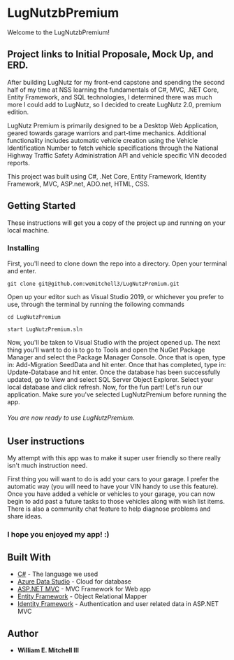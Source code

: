 # LugNutzbPremium

Welcome to the LugNutzbPremium!

## Project links to Initial Proposale, Mock Up, and ERD. 

After building LugNutz for my front-end capstone and spending the second half of my time at NSS learning the fundamentals of C#, MVC, .NET Core, Entity Framework, and SQL technologies, I determined there was much more I could add to LugNutz, so I decided to create LugNutz 2.0, premium edition.

LugNutz Premium is primarily designed to be a Desktop Web Application, geared towards garage warriors and part-time mechanics. Additional functionality includes automatic vehicle creation using the Vehicle Identification Number to fetch vehicle specifications through the National Highway Traffic Safety Administration API and vehicle specific VIN decoded reports. 

This project was built using C#, .Net Core, Entity Framework, Identity Framework, MVC, ASP.net, ADO.net, HTML, CSS.

## Getting Started

These instructions will get you a copy of the project up and running on your local machine.

### Installing

First, you'll need to clone down the repo into a directory. Open your terminal and enter.

```
git clone git@github.com:wemitchell3/LugNutzPremium.git
```
Open up your editor such as Visual Studio 2019, or whichever you prefer to use, through the terminal by running the following commands

```
cd LugNutzPremium
```

```
start LugNutzPremium.sln
```

Now, you'll be taken to Visual Studio with the project opened up. The next thing you'll want to do is to go to Tools and open the NuGet Package Manager and select the Package Manager Console. Once that is open, type in: Add-Migration SeedData and hit enter. Once that has completed, type in: Update-Database and hit enter. Once the database has been successfully updated, go to View and select SQL Server Object Explorer. Select your local database and click refresh. Now, for the fun part! Let's run our application. Make sure you've selected LugNutzPremium before running the app.

###### You are now ready to use LugNutzPremium. 


## User instructions
My attempt with this app was to make it super user friendly so there really isn't much instruction need. 

First thing you will want to do is add your cars to your garage. I prefer the automatic way (you will need to have your VIN handy to use this feature). Once you have added a vehicle or vehicles to your garage, you can now begin to add past a future tasks to those vehicles along with wish list items. There is also a community chat feature to help diagnose problems and share ideas.

### I hope you enjoyed my app! :)

## Built With

* [C#](https://docs.microsoft.com/en-us/dotnet/csharp/) - The language we used
* [Azure Data Studio](https://docs.microsoft.com/en-us/sql/azure-data-studio/download?view=sql-server-2017) - Cloud for database
* [ASP.NET MVC](https://dotnet.microsoft.com/apps/aspnet/mvc) - MVC Framework for Web app 
* [Entity Framework](https://dotnet.microsoft.com/apps/aspnet/entity-framework) - Object Relational Mapper
* [Identity Framework](https://dotnet.microsoft.com/apps/aspnet/identity) - Authentication and user related data in ASP.NET MVC

## Author
* **William E. Mitchell III**
